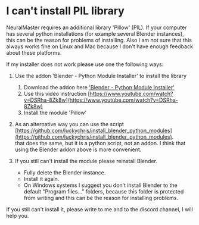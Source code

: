 # I can't install PIL library

NeuralMaster requires an additional library 'Pillow' (PIL).
If your computer has several python installations (for example several Blender instances), this can be the reason for problems of installing.
Also I am not sure that this always works fine on Linux and Mac because I don't have enough feedback about these platforms.  


If my installer does not work please use one the following ways:

1. Use the addon 'Blender - Python Module Installer' to install the library  
    1. Download the addon here ['Blender - Python Module Installer'](https://cgfigures.gumroad.com/l/pymodinstall)    
    2. Use this video instruction [https://www.youtube.com/watch?v=DSRha-8Zk8w](https://www.youtube.com/watch?v=DSRha-8Zk8w)   
    1. Install the module 'Pillow'
   
2. As an alternative way you can use the script [https://github.com/luckychris/install_blender_python_modules](https://github.com/luckychris/install_blender_python_modules).  
that does the same, but it is a python script, not an addon. I think that using the Blender addon above is more convenient.


3. If you still can't install the module please reinstall Blender.  

    -  Fully delete the Blender instance.  
    -  Install it again.  
    -  On Windows systems I suggest you don’t install Blender to the default "Program files..." folders, because this folder is protected from writing and this can be the reason for installing problems.  


If you still can't install it, please write to me and to the discord channel, I will help you.  


